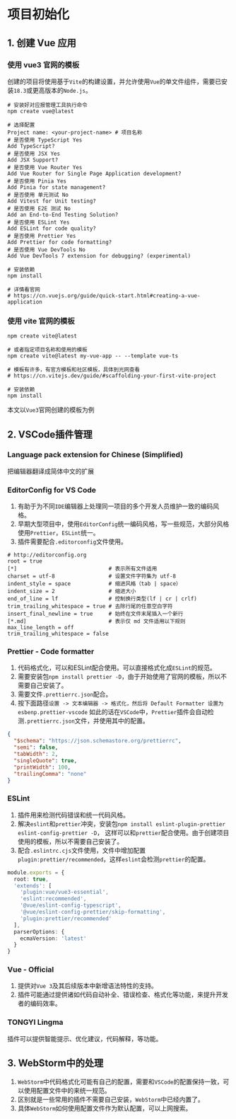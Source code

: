 # 项目初始化

## 1. 创建 Vue 应用

### 使用 vue3 官网的模板

创建的项目将使用基于`Vite`的构建设置，并允许使用`Vue`的单文件组件，需要已安装`18.3`或更高版本的`Node.js`。

```shell
# 安装好对应报管理工具执行命令
npm create vue@latest

# 选择配置 
Project name: <your-project-name> # 项目名称
# 是否使用 TypeScript Yes
Add TypeScript?
# 是否使用 JSX Yes
Add JSX Support?
# 是否使用 Vue Router Yes
Add Vue Router for Single Page Application development?
# 是否使用 Pinia Yes
Add Pinia for state management?
# 是否使用 单元测试 No
Add Vitest for Unit testing?
# 是否使用 E2E 测试 No
Add an End-to-End Testing Solution?
# 是否使用 ESLint Yes
Add ESLint for code quality? 
# 是否使用 Prettier Yes
Add Prettier for code formatting?
# 是否使用 Vue DevTools No
Add Vue DevTools 7 extension for debugging? (experimental)

# 安装依赖
npm install

# 详情看官网
# https://cn.vuejs.org/guide/quick-start.html#creating-a-vue-application
```

### 使用 vite 官网的模板

```shell
npm create vite@latest

# 或者指定项目名称和使用的模板
npm create vite@latest my-vue-app -- --template vue-ts

# 模板有许多，有官方模板和社区模板，具体到光网查看
# https://cn.vitejs.dev/guide/#scaffolding-your-first-vite-project

# 安装依赖
npm install
```

本文以`Vue3`官网创建的模板为例

## 2. VSCode插件管理

### Language pack extension for Chinese (Simplified)

把编辑器翻译成简体中文的扩展

### EditorConfig for VS Code

1. 有助于为不同`IDE`编辑器上处理同一项目的多个开发人员维护一致的编码风格。
2. 早期大型项目中，使用`EditorConfig`统一编码风格，写一些规范，大部分风格使用`Prettier`，`ESLint`统一。
3. 插件需要配合`.editorconfig`文件使用。

```shell
# http://editorconfig.org
root = true
[*]                             # 表示所有文件适用
charset = utf-8                 # 设置文件字符集为 utf-8
indent_style = space            # 缩进风格（tab | space）
indent_size = 2                 # 缩进大小
end_of_line = lf                # 控制换行类型(lf | cr | crlf)
trim_trailing_whitespace = true # 去除行尾的任意空白字符
insert_final_newline = true     # 始终在文件末尾插入一个新行
[*.md]                          # 表示仅 md 文件适用以下规则
max_line_length = off
trim_trailing_whitespace = false

 ```

### Prettier - Code formatter

1. 代码格式化，可以和ESLint配合使用。可以直接格式化成`ESLint`的规范。
2. 需要安装包`npm install prettier -D`，由于开始使用了官网的模板，所以不需要自己安装了。
3. 需要文件`.prettierrc.json`配合。
4. 按下面路径`设置 -> 文本编辑器 -> 格式化，然后将 Default Formatter 设置为 esbenp.prettier-vscode`
   如此的话在`VSCode`中，`Prettier`插件会自动检测`.prettierrc.json`文件，并使用其中的配置。

```json
{
  "$schema": "https://json.schemastore.org/prettierrc",
  "semi": false,
  "tabWidth": 2,
  "singleQuote": true,
  "printWidth": 100,
  "trailingComma": "none"
}
```

### ESLint

1. 插件用来检测代码错误和统一代码风格。
2. 解决`eslint`和`prettier`冲突，安装包`npm install eslint-plugin-prettier eslint-config-prettier -D`，
   这样可以和`prettier`配合使用。由于创建项目使用的模板，所以不需要自己安装了。
3. 配合`.eslintrc.cjs`文件使用，文件中增加配置`plugin:prettier/recommended`，这样`eslint`会检测`prettier`的配置。

```ts
module.exports = {
  root: true,
  'extends': [
    'plugin:vue/vue3-essential',
    'eslint:recommended',
    '@vue/eslint-config-typescript',
    '@vue/eslint-config-prettier/skip-formatting',
    'plugin:prettier/recommended'
  ],
  parserOptions: {
    ecmaVersion: 'latest'
  }
}
```

### Vue - Official

1. 提供对`Vue 3`及其后续版本中新增语法特性的支持。
2. 插件可能通过提供诸如代码自动补全、错误检查、格式化等功能，来提升开发者的编码效率。

### TONGYI Lingma

插件可以提供智能提示、优化建议，代码解释，等功能。

## 3. WebStorm中的处理

1. `WebStorm`中代码格式化可能有自己的配置，需要和`VSCode`的配置保持一致，可以使用配置文件中的来统一规范。
2. 区别就是一些常用的插件不需要自己安装，`WebStorm`中已经内置了。
3. 具体`WebStorm`如何使用配置文件作为默认配置，可以上网搜索。